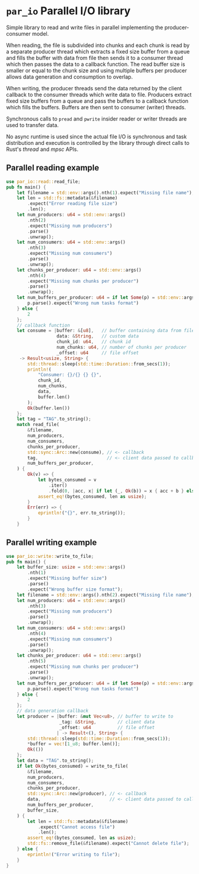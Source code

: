 # `par_io` Parallel I/O library

Simple library to read and write files in parallel implementing the producer-consumer
model.

When reading, the file is subdivided into chunks and each chunk is read by a separate
producer thread which extracts a fixed size buffer from a queue and fills the buffer
with data from file then sends it to a consumer thread which then passes the data
to a callback function. The read buffer size is smaller
or equal to the chunk size and using multiple buffers per producer allows
data generation and consumption to overlap.

When writing, the producer threads send the data returned by the client callback
to the consumer threads which write data to file.
Producers extract fixed size buffers from a queue and pass the buffers to a callback
function which fills the buffers. Buffers are then sent to consumer (writer) threads.

Synchronous calls to `pread` and `pwrite` insider reader or writer threads are used
to transfer data.

No async runtime is used since the actual file I/O is synchronous and task
distribution and execution is controlled by the library through direct calls
to Rust's *thread* and *mpsc* APIs.

## Parallel reading example

```rust
use par_io::read::read_file;
pub fn main() {
    let filename = std::env::args().nth(1).expect("Missing file name");
    let len = std::fs::metadata(&filename)
        .expect("Error reading file size")
        .len();
    let num_producers: u64 = std::env::args()
        .nth(2)
        .expect("Missing num producers")
        .parse()
        .unwrap();
    let num_consumers: u64 = std::env::args()
        .nth(3)
        .expect("Missing num consumers")
        .parse()
        .unwrap();
    let chunks_per_producer: u64 = std::env::args()
        .nth(4)
        .expect("Missing num chunks per producer")
        .parse()
        .unwrap();
    let num_buffers_per_producer: u64 = if let Some(p) = std::env::args().nth(5) {
        p.parse().expect("Wrong num tasks format")
    } else {
        2
    };
    // callback function
    let consume = |buffer: &[u8],   // buffer containing data from file
                   data: &String,   // custom data
                   chunk_id: u64,   // chunk id 
                   num_chunks: u64, // number of chunks per producer
                   _offset: u64     // file offset
     -> Result<usize, String> {
        std::thread::sleep(std::time::Duration::from_secs(1));
        println!(
            "Consumer: {}/{} {} {}",
            chunk_id,
            num_chunks,
            data,
            buffer.len()
        );
        Ok(buffer.len())
    };
    let tag = "TAG".to_string();
    match read_file(
        &filename,
        num_producers,
        num_consumers,
        chunks_per_producer,
        std::sync::Arc::new(consume), // <- callback
        tag,                          // <- client data passed to callback
        num_buffers_per_producer,
    ) {
        Ok(v) => {
            let bytes_consumed = v
                .iter()
                .fold(0, |acc, x| if let (_, Ok(b)) = x { acc + b } else { acc });
            assert_eq!(bytes_consumed, len as usize);
        }
        Err(err) => {
            eprintln!("{}", err.to_string());
        }
    }
```

## Parallel writing example

```rust
use par_io::write::write_to_file;
pub fn main() {
    let buffer_size: usize = std::env::args()
        .nth(1)
        .expect("Missing buffer size")
        .parse()
        .expect("Wrong buffer size format");
    let filename = std::env::args().nth(2).expect("Missing file name");
    let num_producers: u64 = std::env::args()
        .nth(3)
        .expect("Missing num producers")
        .parse()
        .unwrap();
    let num_consumers: u64 = std::env::args()
        .nth(4)
        .expect("Missing num consumers")
        .parse()
        .unwrap();
    let chunks_per_producer: u64 = std::env::args()
        .nth(5)
        .expect("Missing num chunks per producer")
        .parse()
        .unwrap();
    let num_buffers_per_producer: u64 = if let Some(p) = std::env::args().nth(5) {
        p.parse().expect("Wrong num tasks format")
    } else {
        2
    };
    // data generation callback
    let producer = |buffer: &mut Vec<u8>, // buffer to write to
                    _tag: &String,        // client data
                    _offset: u64          // file offset
                   | -> Result<(), String> {
        std::thread::sleep(std::time::Duration::from_secs(1));
        *buffer = vec![1_u8; buffer.len()];
        Ok(())
    };
    let data = "TAG".to_string();
    if let Ok(bytes_consumed) = write_to_file(
        &filename,
        num_producers,
        num_consumers,
        chunks_per_producer,
        std::sync::Arc::new(producer), // <- callback
        data,                          // <- client data passed to callback
        num_buffers_per_producer,
        buffer_size,
    ) {
        let len = std::fs::metadata(&filename)
            .expect("Cannot access file")
            .len();
        assert_eq!(bytes_consumed, len as usize);
        std::fs::remove_file(&filename).expect("Cannot delete file");
    } else {
        eprintln!("Error writing to file");
    }
}
```
